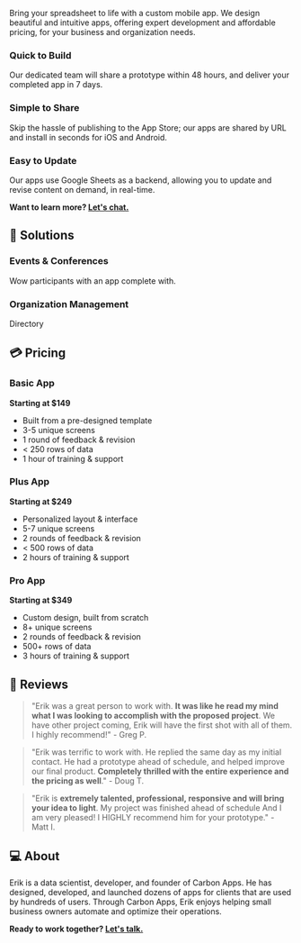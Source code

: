Bring your spreadsheet to life with a custom mobile app. We design beautiful and intuitive apps, offering expert development and affordable pricing, for your business and organization needs.

### Quick to Build
Our dedicated team will share a prototype within 48 hours, and deliver your completed app in 7 days.

### Simple to Share
Skip the hassle of publishing to the App Store; our apps are shared by URL and install in seconds for iOS and Android.

### Easy to Update
Our apps use Google Sheets as a backend, allowing you to update and revise content on demand, in real-time.

**Want to learn more? [Let's chat.](https://forms.gle/QJAyyBAPcWvNzi5u9)**

## :iphone: Solutions

### Events & Conferences

Wow participants with an app complete with.

### Organization Management

Directory

## :credit_card: Pricing

### Basic App
**Starting at $149**
- Built from a pre-designed template
- 3-5 unique screens
- 1 round of feedback & revision
- < 250 rows of data
- 1 hour of training & support

### Plus App
**Starting at $249**
- Personalized layout & interface
- 5-7 unique screens
- 2 rounds of feedback & revision
- < 500 rows of data
- 2 hours of training & support

### Pro App
**Starting at $349**
- Custom design, built from scratch
- 8+ unique screens
- 2 rounds of feedback & revision
- 500+ rows of data
- 3 hours of training & support

## :100: Reviews

> "Erik was a great person to work with. **It was like he read my mind what I was looking to accomplish with the proposed project**. We have other project coming, Erik will have the first shot with all of them. I highly recommend!" - Greg P.

> "Erik was terrific to work with. He replied the same day as my initial contact. He had a prototype ahead of schedule, and  helped improve our final product. **Completely thrilled with the entire experience and the pricing as well**." - Doug T.

> "Erik is **extremely talented, professional, responsive and will bring your idea to light**. My project was finished ahead of schedule And I am very pleased! I HIGHLY recommend him for your prototype." - Matt I.

## :computer: About

Erik is a data scientist, developer, and founder of Carbon Apps. He has designed, developed, and launched dozens of apps for clients that are used by hundreds of users. Through Carbon Apps, Erik enjoys helping small business owners automate and optimize their operations.

**Ready to work together? [Let's talk.](https://forms.gle/QJAyyBAPcWvNzi5u9)**
